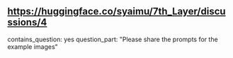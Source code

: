 ## https://huggingface.co/syaimu/7th_Layer/discussions/4

contains_question: yes
question_part: "Please share the prompts for the example images"